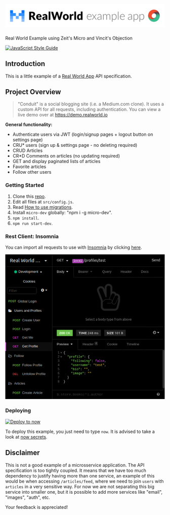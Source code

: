 # ![RealWorld Example App](.github/logo.png)

Real World Example using Zeit's Micro and Vincit's Objection

[![JavaScript Style Guide](https://cdn.rawgit.com/standard/standard/master/badge.svg)](https://github.com/standard/standard)


## Introduction

This is a little example of a [Real World App](https://github.com/gothinkster/realworld/tree/master/spec) API specification.

## Project Overview

> "Conduit" is a social blogging site (i.e. a Medium.com clone). It uses a custom API for all requests, including authentication. You can view a live demo over at https://demo.realworld.io

**General functionality:**

- Authenticate users via JWT (login/signup pages + logout button on settings page)
- CRU* users (sign up & settings page - no deleting required)
- CRUD Articles
- CR*D Comments on articles (no updating required)
- GET and display paginated lists of articles
- Favorite articles
- Follow other users

### Getting Started

  1. Clone this [repo](https://github.com/paulogdm/micro-s3-example).
  1. Edit all files at `src/config.js`.
  1. Read [How to use migrations](./db).
  1. Install `micro-dev` globally: "npm i -g micro-dev".
  1. `npm install`.
  1. `npm run start-dev`.

### Rest Client: Insomnia

You can import all requests to use with [Insomnia](https://insomnia.rest/) by clicking [here](.github/Real-World-App_2018-08-14.json).

![Insomnia](./.github/Insomnia.png "Insomnia Screenshot")

### Deploying

[![Deploy to now](https://deploy.now.sh/static/button.svg)](https://deploy.now.sh/?repo=https://github.com/paulogdm/micro-objection-realworld-example-app)

To deploy this example, you just need to type `now`.
It is advised to take a look at [now secrets](https://zeit.co/docs/getting-started/secrets).

## Disclaimer

This is not a good example of a microsservice application. The API specification is too tightly coupled.
It means that we have too much dependency to justify having more than one service, an example of this would be when accessing `/articles/feed`, where we need to join `users` with `articles` in a very sensitive way.
For now we are not separating this big service into smaller one, but it is possible to add more services like "email", "images", "auth", etc.

Your feedback is appreciated!
